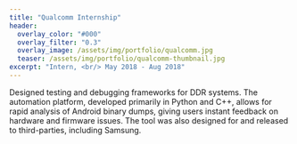 ```yaml
---
title: "Qualcomm Internship"
header:
  overlay_color: "#000"
  overlay_filter: "0.3"
  overlay_image: /assets/img/portfolio/qualcomm.jpg
  teaser: /assets/img/portfolio/qualcomm-thumbnail.jpg
excerpt: "Intern, <br/> May 2018 - Aug 2018"
---
```


Designed testing and debugging frameworks for DDR systems. The automation
platform, developed primarily in Python and C++, allows for rapid analysis of
Android binary dumps, giving users instant feedback on hardware and firmware
issues. The tool was also designed for and released to third-parties, including
Samsung.
